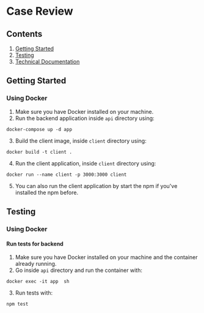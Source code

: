 # Case Review

## Contents

1. [Getting Started](https://github.com/shabanzo/case-review/blob/main/README.md#getting-started)
2. [Testing](https://github.com/shabanzo/case-review/blob/main/README.md#testing)
3. [Technical Documentation](https://miro.com/app/board/uXjVNVK10r4=/?share_link_id=637638284788)

## Getting Started

### Using Docker

1. Make sure you have Docker installed on your machine.
2. Run the backend application inside `api` directory using:

```
docker-compose up -d app
```

3. Build the client image, inside `client` directory using:

```
docker build -t client .
```

4. Run the client application, inside `client` directory using:

```
docker run --name client -p 3000:3000 client
```

5. You can also run the client application by start the npm if you've installed the npm before.

## Testing

### Using Docker

#### Run tests for backend

1. Make sure you have Docker installed on your machine and the container already running.
2. Go inside `api` directory and run the container with:

```
docker exec -it app  sh
```

3. Run tests with:

```
npm test
```
